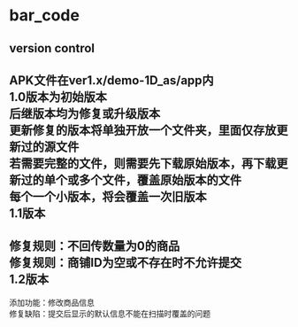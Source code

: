 # bar_code
version control
--------------------------------------------------------------------------
APK文件在ver1.x/demo-1D_as/app内<br>
1.0版本为初始版本<br>
后继版本均为修复或升级版本<br>
更新修复的版本将单独开放一个文件夹，里面仅存放更新过的源文件<br>
若需要完整的文件，则需要先下载原始版本，再下载更新过的单个或多个文件，覆盖原始版本的文件<br>
每个一个小版本，将会覆盖一次旧版本<br>
1.1版本
--------------------------------------------------------------------------
修复规则：不回传数量为0的商品<br>
修复规则：商铺ID为空或不存在时不允许提交<br>
1.2版本
--------------------------------------------------------------------------
添加功能：修改商品信息<br>
修复缺陷：提交后显示的默认信息不能在扫描时覆盖的问题<br>